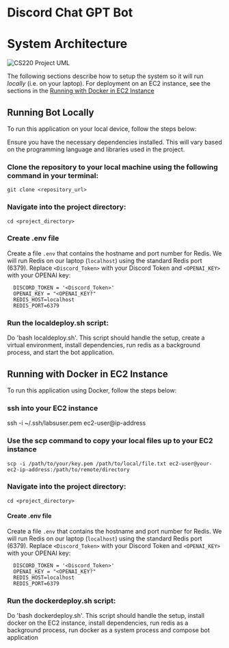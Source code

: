 # Discord Chat GPT Bot

# System Architecture
![CS220 Project UML](https://github.com/cs220s24/Yang_Gray_Peralta_DiscordBot/assets/143422058/9eecad69-247e-4b8a-ac47-7f7f4797f211)


The following sections describe how to setup the system so it will
run *locally* (i.e. on your laptop).  For deployment on an EC2 
instance, see the sections in the [Running with Docker in EC2 Instance](#running-with-docker-in-ec2-instance)

## Running Bot Locally

To run this application on your local device, follow the steps below:

Ensure you have the necessary dependencies installed. This will vary based on the programming language and libraries used in the project.

### Clone the repository to your local machine using the following command in your terminal:

```
git clone <repository_url>
```

>
### Navigate into the project directory:
>
 ```
cd <project_directory>
  ```

### Create .env file

Create a file `.env` that contains the hostname and port number for Redis.  We will run Redis on our laptop (`localhost`) using the standard Redis port (6379).  Replace `<Discord_Token>` with your Discord Token and `<OPENAI_KEY>` with your OPENAI key:

  ```
    DISCORD_TOKEN = '<Discord_Token>'
    OPENAI_KEY = "<OPENAI_KEY?"
    REDIS_HOST=localhost
    REDIS_PORT=6379
  ```

### Run the localdeploy.sh script:

Do 'bash localdeploy.sh'. This script should handle the setup, create a virtual environment, install dependencies, run redis as a background process, and start the bot application.


## Running with Docker in EC2 Instance

To run this application using Docker, follow the steps below:

### ssh into your EC2 instance

ssh -i ~/.ssh/labsuser.pem ec2-user@ip-address

### Use the scp command to copy your local files up to your EC2 instance

```
scp -i /path/to/your/key.pem /path/to/local/file.txt ec2-user@your-ec2-ip-address:/path/to/remote/directory
```

### Navigate into the project directory:
>
 ```
cd <project_directory>
  ```

#### Create .env file

Create a file `.env` that contains the hostname and port number for Redis.  We will run Redis on our laptop (`localhost`) using the standard Redis port (6379).  Replace `<Discord_Token>` with your Discord Token and `<OPENAI_KEY>` with your OPENAI key:

  ```
    DISCORD_TOKEN = '<Discord_Token>'
    OPENAI_KEY = "<OPENAI_KEY?"
    REDIS_HOST=localhost
    REDIS_PORT=6379
  ```

### Run the dockerdeploy.sh script:

Do 'bash dockerdeploy.sh'. This script should handle the setup, install docker on the EC2 instance, install dependencies, run redis as a background process, run docker as a system process and compose bot application
